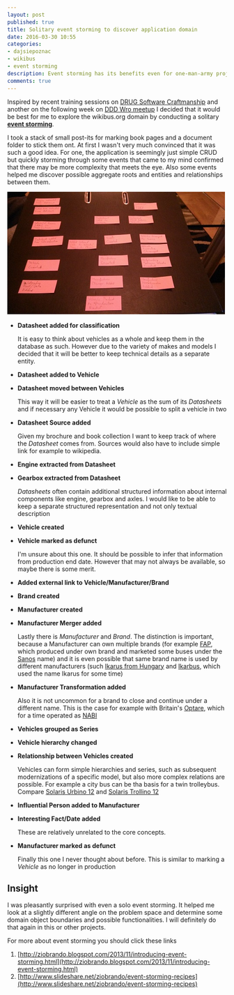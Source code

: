```yaml
---
layout: post
published: true
title: Solitary event storming to discover application domain
date: 2016-03-30 10:55
categories:
- dajsiepoznac
- wikibus
- event storming
description: Event storming has its benefits even for one-man-army projects. Here are results of a short session I had
comments: true
---
```


Inspired by recent training sessions on [DRUG Software Craftmanship](http://www.meetup.com/drugpl/events/228508826/) and
another on the following week on [DDD Wro meetup](http://www.meetup.com/DDD-WRO/events/229281801/) I decided that it would
be best for me to explore the wikibus.org domain by conducting a solitary [**event storming**](http://ziobrando.blogspot.com/2013/11/introducing-event-storming.html).

<!--more-->

I took a stack of small post-its for marking book pages and a document folder to stick them ont. At first I wasn't very
much convinced that it was such a good idea. For one, the application is seemingly just simple CRUD but quickly storming
through some events that came to my mind confirmed that there may be more complexity that meets the eye. Also some events
helped me discover possible aggregate roots and entities and relationships between them.

[![events on small post-its](/uploads/2016/03/wikibus-events-small.jpg)](/uploads/2016/03/wikibus-events-large.jpg)

* **Datasheet added for classification**

   It is easy to think about vehicles as a whole and keep them in the database as such. However due to the variety of 
   makes and models I decided that it will be better to keep technical details as a separate entity.

* **Datasheet added to Vehicle**
* **Datasheet moved between Vehicles**

   This way it will be easier to treat a *Vehicle* as the sum of its *Datasheets* and if necessary any Vehicle it would
   be possible to split a vehicle in two   

* **Datasheet Source added**

   Given my brochure and book collection I want to keep track of where the *Datasheet* comes from. Sources would also have
   to include simple link for example to wikipedia.

* **Engine extracted from Datasheet**
* **Gearbox extracted from Datasheet**

   *Datasheets* often contain additional structured information about internal components like engine, gearbox and axles.
   I would like to be able to keep a separate structured representation and not only textual description 

* **Vehicle created**
* **Vehicle marked as defunct**

   I'm unsure about this one. It should be possible to infer that information from production end date. However that may
   not always be available, so maybe there is some merit.

* **Added external link to Vehicle/Manufacturer/Brand**
* **Brand created**
* **Manufacturer created**
* **Manufacturer Merger added**

  Lastly there is *Manufacturer* and *Brand*. The distinction is important, because a Manufacturer can own multiple
  brands (for example [FAP](https://en.wikipedia.org/wiki/Fabrika_automobila_Priboj), which produced under own brand and
  marketed some buses under the [Sanos](https://en.wikipedia.org/wiki/FAS_Sanos) name) and it is even possible that same
  brand name is used by different manufacturers (such [Ikarus from Hungary](https://en.wikipedia.org/wiki/Ikarus_Bus) and
  [Ikarbus](https://en.wikipedia.org/wiki/Ikarbus#Products), which used the name Ikarus for some time)

* **Manufacturer Transformation added**

  Also it is not uncommon for a brand to close and continue under a different name. This is the case for example with
  Britain's [Optare](https://en.wikipedia.org/wiki/Optare), which for a time operated as [NABI](https://en.wikipedia.org/wiki/North_American_Bus_Industries) 

* **Vehicles grouped as Series**
* **Vehicle hierarchy changed**
* **Relationship between Vehicles created**

  Vehicles can form simple hierarchies and series, such as subsequent modernizations of a specific model, but also more
  complex relations are possible. For example a city bus can be tha basis for a twin trolleybus. Compare [Solaris Urbino
  12](https://en.wikipedia.org/wiki/Solaris_Urbino_12) and [Solaris Trollino 12](https://pl.wikipedia.org/wiki/Solaris_Trollino_12)
  
* **Influential Person added to Manufacturer**
* **Interesting Fact/Date added**

  These are relatively unrelated to the core concepts. 

* **Manufacturer marked as defunct**

  Finally this one I never thought about before. This is similar to marking a *Vehicle* as no longer in production
  
## Insight

I was pleasantly surprised with even a solo event storming. It helped me look at a slightly different angle on the problem
space and determine some domain object boundaries and possible functionalities. I will definitely do that again in this
or other projects.

For more about event storming you should click these links

1. [http://ziobrando.blogspot.com/2013/11/introducing-event-storming.html](http://ziobrando.blogspot.com/2013/11/introducing-event-storming.html)
1. [http://www.slideshare.net/ziobrando/event-storming-recipes](http://www.slideshare.net/ziobrando/event-storming-recipes)
